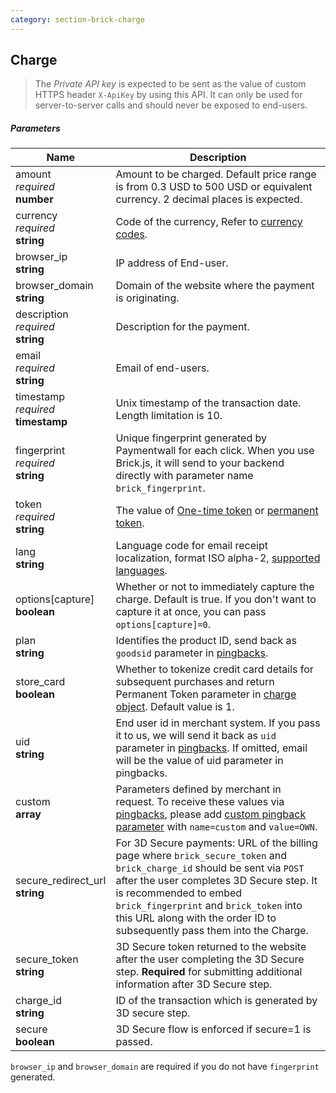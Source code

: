 ```yaml
---
category: section-brick-charge
---
```

## Charge

> The *Private API key* is expected to be sent as the value of custom HTTPS header ```X-ApiKey``` by using this API. It can only be used for server-to-server calls and should never be exposed to end-users.

##### Parameters

| Name | Description|
|---|---|
| amount <br> *required*<br>**number** | Amount to be charged. Default price range is from 0.3 USD to 500 USD or equivalent currency. 2 decimal places is expected.|
| currency <br> *required* <br> **string** | Code of the currency, Refer to [currency codes](/reference/currencies).|
| browser_ip <br> **string** | IP address of End-user. |
| browser_domain <br> **string** | Domain of the website where the payment is originating.|
| description <br> *required* <br> **string** | Description for the payment. |
| email <br> *required*<br> **string** | Email of end-users. |
| timestamp <br> *required* <br> **timestamp** | Unix timestamp of the transaction date. Length limitation is 10.|
| fingerprint <br> *required* <br> **string** | Unique fingerprint generated by Paymentwall for each click. When you use Brick.js, it will send to your backend directly with parameter name ```brick_fingerprint```.|
| token <br> *required* <br> **string** |The value of [One-time token](#section-brick-onetime_token-object) or [permanent token](#section-brick-charge-object).|
| lang <br> **string**  | Language code for email receipt localization, format ISO alpha-2, [supported languages](/reference/lang).|
| options[capture] <br> **boolean**  | Whether or not to immediately capture the charge. Default is true. If you don't want to capture it at once, you can pass ```options[capture]=0```.|
| plan<br> **string**  | Identifies the product ID, send back as ```goodsid``` parameter in [pingbacks](/reference/pingback/dg).|
| store_card<br> **boolean**  | Whether to tokenize credit card details for subsequent purchases and return Permanent Token parameter in [charge object](#section-brick-charge-object). Default value is 1. |
| uid <br> **string**  | End user id in merchant system. If you pass it to us, we will send it back as ```uid``` parameter in [pingbacks](/reference/pingback/dg). If omitted, email will be the value of uid parameter in pingbacks.|  
| custom <br> **array** | Parameters defined by merchant in request. To receive these values via [pingbacks](/reference/pingback-home), please add [custom pingback parameter](/reference/pingback/custom-parameter) with ```name=custom``` and ```value=OWN```. |
| secure_redirect_url<br> **string**  | For 3D Secure payments: URL of the billing page where ```brick_secure_token``` and ```brick_charge_id``` should be sent via ```POST``` after the user completes 3D Secure step. It is recommended to embed ```brick_fingerprint``` and ```brick_token``` into this URL along with the order ID to subsequently pass them into the Charge.|
| secure_token<br> **string**  | 3D Secure token returned to the website after the user completing the 3D Secure step. **Required** for submitting additional information after 3D Secure step. |
| charge_id<br> **string**  | ID of the transaction which is generated by 3D secure step.|
| secure <br> **boolean**  | 3D Secure flow is enforced if secure=1 is passed. |

```browser_ip``` and ```browser_domain``` are required if you do not have ```fingerprint``` generated.
